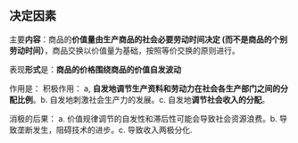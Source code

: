 ## 决定因素
主要**内容**：商品的**价值量由生产商品的社会必要劳动时间决定 (而不是商品的个别劳动时间）**，商品交换以价值量为基础，按照等价交换的原则进行。

表现**形式**是：**商品的价格围绕商品的价值自发波动**

作用是：
积极作用： a, **自发地调节生产资料和劳动力在社会各生产部门之间的分配比例**。b. 自发地刺激社会生产力的发展。c. 自发地**调节社会收入的分配**。

消极的后果： a. 价值规律调节的自发性和滞后性可能会导致社会资源浪费。b. 导致垄断发生，阻碍技术的进步。c. 导致收入两极分化.

